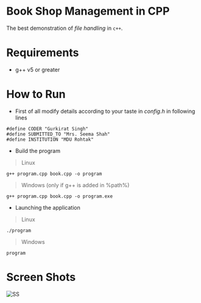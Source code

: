 # Book Shop Management in CPP
The best demonstration of _file handling_ in `c++`.

# Requirements
+ g++ v5 or greater

# How to Run
+ First of all modify details according to your taste in _config.h_ in following lines
```
#define CODER "Gurkirat Singh"
#define SUBMITTED_TO "Mrs. Seema Shah"
#define INSTITUTION "MDU Rohtak"
```

+ Build the program
> Linux

```
g++ program.cpp book.cpp -o program
```

> Windows  (only if g++ is added in %path%)

```
g++ program.cpp book.cpp -o program.exe
```

+ Launching the application
> Linux

```
./program
```

> Windows

```
program
```

# Screen Shots
![SS](https://raw.githubusercontent.com/tbhaxor/educational_projects/master/BOOK_SHOP_MANAGEMENT_IN_CPP/SS.PNG)
